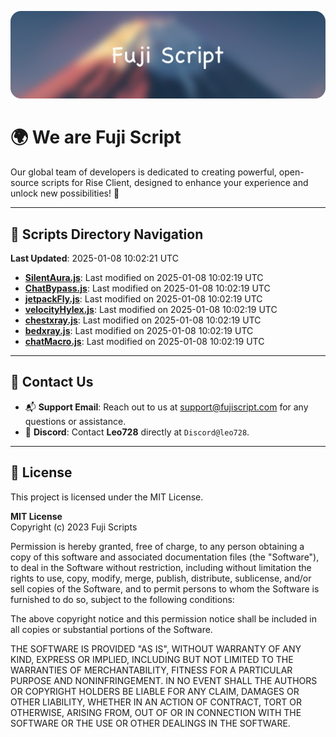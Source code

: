 ![Banner](.github/b.webp)

# 🌍 **We are Fuji Script**

Our global team of developers is dedicated to creating powerful, open-source scripts for Rise Client, designed to enhance your experience and unlock new possibilities! 🌟

---
<!-- SCRIPTS_NAVIGATION_START -->
## 📂 **Scripts Directory Navigation**

**Last Updated**: 2025-01-08 10:02:21 UTC

- **[SilentAura.js](scripts/SilentAura.js)**: Last modified on 2025-01-08 10:02:19 UTC
- **[ChatBypass.js](scripts/ChatBypass.js)**: Last modified on 2025-01-08 10:02:19 UTC
- **[jetpackFly.js](scripts/jetpackFly.js)**: Last modified on 2025-01-08 10:02:19 UTC
- **[velocityHylex.js](scripts/velocityHylex.js)**: Last modified on 2025-01-08 10:02:19 UTC
- **[chestxray.js](scripts/chestxray.js)**: Last modified on 2025-01-08 10:02:19 UTC
- **[bedxray.js](scripts/bedxray.js)**: Last modified on 2025-01-08 10:02:19 UTC
- **[chatMacro.js](scripts/chatMacro.js)**: Last modified on 2025-01-08 10:02:19 UTC

<!-- SCRIPTS_NAVIGATION_END -->

---

## 💬 **Contact Us**  
- 📬 **Support Email**: Reach out to us at [support@fujiscript.com](mailto:support@fujiscript.com) for any questions or assistance.  
- 💬 **Discord**: Contact **Leo728** directly at `Discord@leo728`.

---

## 📜 **License**

This project is licensed under the MIT License.  

**MIT License**  
Copyright (c) 2023 Fuji Scripts  

Permission is hereby granted, free of charge, to any person obtaining a copy of this software and associated documentation files (the "Software"), to deal in the Software without restriction, including without limitation the rights to use, copy, modify, merge, publish, distribute, sublicense, and/or sell copies of the Software, and to permit persons to whom the Software is furnished to do so, subject to the following conditions:  

The above copyright notice and this permission notice shall be included in all copies or substantial portions of the Software.  

THE SOFTWARE IS PROVIDED "AS IS", WITHOUT WARRANTY OF ANY KIND, EXPRESS OR IMPLIED, INCLUDING BUT NOT LIMITED TO THE WARRANTIES OF MERCHANTABILITY, FITNESS FOR A PARTICULAR PURPOSE AND NONINFRINGEMENT. IN NO EVENT SHALL THE AUTHORS OR COPYRIGHT HOLDERS BE LIABLE FOR ANY CLAIM, DAMAGES OR OTHER LIABILITY, WHETHER IN AN ACTION OF CONTRACT, TORT OR OTHERWISE, ARISING FROM, OUT OF OR IN CONNECTION WITH THE SOFTWARE OR THE USE OR OTHER DEALINGS IN THE SOFTWARE.  

